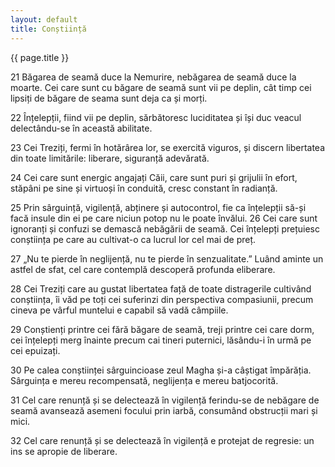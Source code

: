 ```yaml
---
layout: default
title: Conștiință
---
```


{{ page.title }}

21
Băgarea de seamă duce la Nemurire,
nebăgarea de seamă duce la moarte.
Cei care sunt cu băgare de seamă
sunt vii pe deplin,
cât timp cei lipsiți de băgare de seama
sunt deja ca și morți.

22
Înțelepții, fiind vii pe deplin,
sărbătoresc luciditatea
și își duc veacul delectându-se
în această abilitate.

23
Cei Treziți, fermi în hotărârea lor,
se exercită viguros,
și discern libertatea
din toate limitările:
liberare, siguranță adevărată.

24
Cei care sunt energic
angajați Căii,
care sunt puri și grijulii în efort,
stăpâni pe sine
și virtuoși în conduită,
cresc constant în radianță.

25
Prin sârguință, vigilență,
abținere și autocontrol,
fie ca înțelepții să-și facă insule din ei
pe care niciun potop nu le poate învălui.
26
Cei care sunt ignoranți și confuzi
se demască nebăgării de seamă.
Cei înțelepți prețuiesc conștiința
pe care au cultivat-o
ca lucrul lor cel mai de preț.

27
„Nu te pierde în neglijență,
nu te pierde în senzualitate.”
Luând aminte un astfel de sfat,
cel care contemplă descoperă
profunda eliberare.

28
Cei Treziți
care au gustat libertatea
față de toate distragerile
cultivând conștiința,
îi văd pe toți cei suferinzi
din perspectiva compasiunii,
precum cineva pe vârful muntelui
e capabil să vadă câmpiile.

29
Conștienți printre cei fără băgare de seamă,
treji printre cei care dorm,
cei înțelepți merg înainte
precum cai tineri puternici,
lăsându-i în urmă pe cei epuizați.

30
Pe calea conștiinței sârguincioase
zeul Magha și-a câștigat împărăția.
Sârguința e mereu recompensată,
neglijența e mereu batjocorită.

31
Cel care renunță și se delectează
în vigilență
ferindu-se de nebăgare de seamă
avansează asemeni focului prin iarbă,
consumând obstrucții mari și mici.

32
Cel care renunță și se delectează
în vigilență
e protejat de regresie:
un ins se apropie de liberare.
